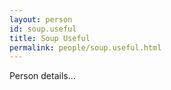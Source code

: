 ```yaml
---
layout: person
id: soup.useful
title: Soup Useful
permalink: people/soup.useful.html
---
```


Person details...